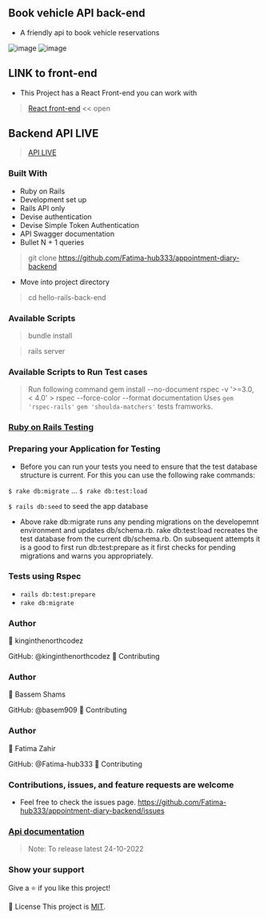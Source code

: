 ## Book vehicle API back-end

- A friendly api to book vehicle reservations

![image](https://user-images.githubusercontent.com/94127418/194410472-85325ac9-67d0-4409-97cf-21090ccedc73.png)
![image](https://user-images.githubusercontent.com/94127418/194410576-8f1d6ae6-bcaa-4860-a31d-51b83b37e88c.png)


## LINK to front-end
- This Project has a React Front-end you can work with
 > [React front-end](https://github.com/Fatima-hub333/appointment-diary-front-end) << open

## Backend API LIVE
> [API LIVE](https://book-vehicle.herokuapp.com/)

### Built With

- Ruby on Rails
- Development set up
- Rails API only
- Devise authentication
- Devise Simple Token Authentication
- API Swagger documentation
- Bullet  N + 1 queries

> git clone <https://github.com/Fatima-hub333/appointment-diary-backend>

- Move into project directory

> cd hello-rails-back-end

### Available Scripts

> bundle install

> rails server

### Available Scripts to Run Test cases

> Run following command gem install --no-document rspec -v '>=3.0, < 4.0' > rspec --force-color --format documentation
> Uses `gem 'rspec-rails'` `gem 'shoulda-matchers'` tests framworks.

### [Ruby on Rails Testing](https://guides.rubyonrails.org/v2.3/testing.html)

### Preparing your Application for Testing

- Before you can run your tests you need to ensure that the test database structure is current. For this you can use the following rake commands:

`$ rake db:migrate`
...
`$ rake db:test:load`

``` $ rails db:seed ``` to seed the app database

- Above rake db:migrate runs any pending migrations on the developemnt environment and updates db/schema.rb. rake db:test:load recreates the test database from the current db/schema.rb. On subsequent attempts it is a good to first run db:test:prepare as it first checks for pending migrations and warns you appropriately.

### Tests using Rspec

- `rails db:test:prepare`
- `rake db:migrate`

### Author

👤 kinginthenorthcodez

GitHub: @kinginthenorthcodez
🤝 Contributing

### Author

👤 Bassem Shams

GitHub: @basem909
🤝 Contributing

### Author

👤 Fatima Zahir

GitHub: @Fatima-hub333
🤝 Contributing

### Contributions, issues, and feature requests are welcome

- Feel free to check the issues page.
 <https://github.com/Fatima-hub333/appointment-diary-backend/issues>

### [Api documentation](https://book-vehicle.herokuapp.com/)


> Note: To release latest 24-10-2022

### Show your support

Give a ⭐️ if you like this project!

📝 License
This project is [MIT](https://github.com/Fatima-hub333/appointment-diary-backend/blob/dev/licenselicensed).
